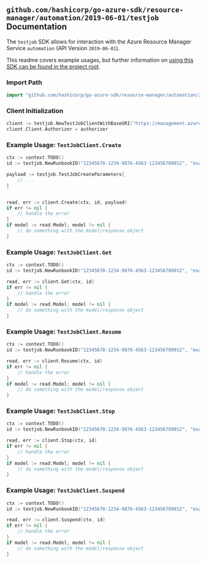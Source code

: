 
## `github.com/hashicorp/go-azure-sdk/resource-manager/automation/2019-06-01/testjob` Documentation

The `testjob` SDK allows for interaction with the Azure Resource Manager Service `automation` (API Version `2019-06-01`).

This readme covers example usages, but further information on [using this SDK can be found in the project root](https://github.com/hashicorp/go-azure-sdk/tree/main/docs).

### Import Path

```go
import "github.com/hashicorp/go-azure-sdk/resource-manager/automation/2019-06-01/testjob"
```


### Client Initialization

```go
client := testjob.NewTestJobClientWithBaseURI("https://management.azure.com")
client.Client.Authorizer = authorizer
```


### Example Usage: `TestJobClient.Create`

```go
ctx := context.TODO()
id := testjob.NewRunbookID("12345678-1234-9876-4563-123456789012", "example-resource-group", "automationAccountValue", "runbookValue")

payload := testjob.TestJobCreateParameters{
	// ...
}


read, err := client.Create(ctx, id, payload)
if err != nil {
	// handle the error
}
if model := read.Model; model != nil {
	// do something with the model/response object
}
```


### Example Usage: `TestJobClient.Get`

```go
ctx := context.TODO()
id := testjob.NewRunbookID("12345678-1234-9876-4563-123456789012", "example-resource-group", "automationAccountValue", "runbookValue")

read, err := client.Get(ctx, id)
if err != nil {
	// handle the error
}
if model := read.Model; model != nil {
	// do something with the model/response object
}
```


### Example Usage: `TestJobClient.Resume`

```go
ctx := context.TODO()
id := testjob.NewRunbookID("12345678-1234-9876-4563-123456789012", "example-resource-group", "automationAccountValue", "runbookValue")

read, err := client.Resume(ctx, id)
if err != nil {
	// handle the error
}
if model := read.Model; model != nil {
	// do something with the model/response object
}
```


### Example Usage: `TestJobClient.Stop`

```go
ctx := context.TODO()
id := testjob.NewRunbookID("12345678-1234-9876-4563-123456789012", "example-resource-group", "automationAccountValue", "runbookValue")

read, err := client.Stop(ctx, id)
if err != nil {
	// handle the error
}
if model := read.Model; model != nil {
	// do something with the model/response object
}
```


### Example Usage: `TestJobClient.Suspend`

```go
ctx := context.TODO()
id := testjob.NewRunbookID("12345678-1234-9876-4563-123456789012", "example-resource-group", "automationAccountValue", "runbookValue")

read, err := client.Suspend(ctx, id)
if err != nil {
	// handle the error
}
if model := read.Model; model != nil {
	// do something with the model/response object
}
```
